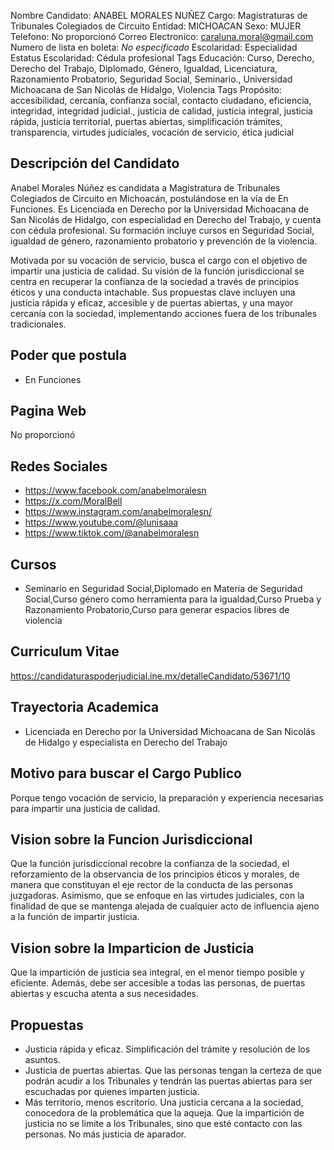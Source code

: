 Nombre Candidato: ANABEL MORALES NUÑEZ
Cargo: Magistraturas de Tribunales Colegiados de Circuito
Entidad: MICHOACAN
Sexo: MUJER
Telefono: No proporcionó
Correo Electronico: caraluna.moral@gmail.com
Numero de lista en boleta: *No especificado*
Escolaridad: Especialidad
Estatus Escolaridad: Cédula profesional
Tags Educación: Curso, Derecho, Derecho del Trabajo, Diplomado, Género, Igualdad, Licenciatura, Razonamiento Probatorio, Seguridad Social, Seminario., Universidad Michoacana de San Nicolás de Hidalgo, Violencia
Tags Propósito: accesibilidad, cercanía, confianza social, contacto ciudadano, eficiencia, integridad, integridad judicial., justicia de calidad, justicia integral, justicia rápida, justicia territorial, puertas abiertas, simplificación trámites, transparencia, virtudes judiciales, vocación de servicio, ética judicial


## Descripción del Candidato 

Anabel Morales Núñez es candidata a Magistratura de Tribunales Colegiados de Circuito en Michoacán, postulándose en la vía de En Funciones. Es Licenciada en Derecho por la Universidad Michoacana de San Nicolás de Hidalgo, con especialidad en Derecho del Trabajo, y cuenta con cédula profesional. Su formación incluye cursos en Seguridad Social, igualdad de género, razonamiento probatorio y prevención de la violencia.

Motivada por su vocación de servicio, busca el cargo con el objetivo de impartir una justicia de calidad. Su visión de la función jurisdiccional se centra en recuperar la confianza de la sociedad a través de principios éticos y una conducta intachable. Sus propuestas clave incluyen una justicia rápida y eficaz, accesible y de puertas abiertas, y una mayor cercanía con la sociedad, implementando acciones fuera de los tribunales tradicionales.


## Poder que postula

- En Funciones


## Pagina Web

No proporcionó


## Redes Sociales

- https://www.facebook.com/anabelmoralesn
- https://x.com/MoralBell
- https://www.instagram.com/anabelmoralesn/
- https://www.youtube.com/@lunisaaa
- https://www.tiktok.com/@anabelmoralesn


## Cursos

- Seminario en Seguridad Social,Diplomado en Materia de Seguridad Social,Curso género como herramienta para la igualdad,Curso Prueba y Razonamiento Probatorio,Curso para generar espacios libres de violencia


## Curriculum Vitae

https://candidaturaspoderjudicial.ine.mx/detalleCandidato/53671/10


## Trayectoria Academica

- Licenciada en Derecho por la Universidad Michoacana de San Nicolás de Hidalgo y especialista en Derecho del Trabajo


## Motivo para buscar el Cargo Publico

Porque tengo vocación de servicio, la preparación y experiencia necesarias para impartir una justicia de calidad.


## Vision sobre la Funcion Jurisdiccional

Que la función jurisdiccional recobre la confianza de la sociedad, el reforzamiento de la observancia de los principios éticos y morales, de manera que constituyan el eje rector de la conducta de las personas juzgadoras. Asimismo, que se enfoque en las virtudes judiciales, con la finalidad de que se mantenga alejada de cualquier acto de influencia ajeno a la función de impartir justicia.


## Vision sobre la Imparticion de Justicia

Que la impartición de justicia sea integral, en el menor tiempo posible y eficiente. Además, debe ser accesible a todas las personas, de puertas abiertas y escucha atenta a sus necesidades.


## Propuestas

- Justicia rápida y eficaz. Simplificación del trámite y resolución de los asuntos.
- Justicia de puertas abiertas. Que las personas tengan la certeza de que podrán acudir a los Tribunales y tendrán las puertas abiertas para ser escuchadas por quienes imparten justicia.
- Más territorio, menos escritorio. Una justicia cercana a la sociedad, conocedora de la problemática que la aqueja. Que la impartición de justicia no se limite a los Tribunales, sino que esté contacto con las personas. No más justicia de aparador.

